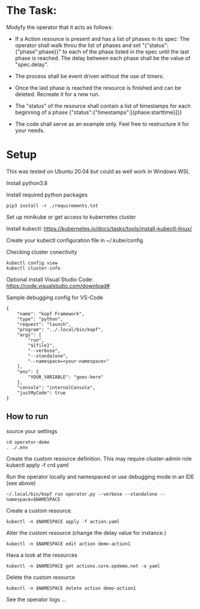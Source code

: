 # The Task:

Modyfy the operator that it acts as follows:

- If a Action resource is present and has a list of phases in its spec: 
    The operator shall walk throu the list of phases and set "{"status":{"phase":phase}}" to each of the phase listed in the spec until the last phase is reached.
    The delay between each phase shall be the value of "spec.delay".

- The process shall be event driven without the use of timers.

- Once the last phase is reached the resource is finished and can be deleted. Recreate it for a new run.

- The "status" of the resource shall contain a list of timestamps for each beginning of a phase
    {"status":{"timestamps":[{phase:starttime}]}}

- The code shall serve as an example only. Feel free to restructure it for your needs.


# Setup
This was tested on Ubuntu 20.04 but could as well work in Windows WSL

Install python3.8
    <depend on your distro>

Install required python packages

    pip3 install -r ./requirements.txt 

Set up minikube or get access to kubernetes cluster

Install kubectl: https://kubernetes.io/docs/tasks/tools/install-kubectl-linux/

Create your kubectl configuration file in ~/.kube/config

Checking cluster conectivity

    kubectl config view
    kubectl cluster-info

Optional install Visual Studio Code: https://code.visualstudio.com/download#

Sample debugging config for VS-Code

    {
        "name": "kopf Framework",
        "type": "python",
        "request": "launch",
        "program": "../.local/bin/kopf",
        "args": [
            "run",
            "${file}",
            "--verbose",
            "--standalone",
            "--namespace=<your-namespace>"
        ],
        "env": {
            "YOUR_VARIABLE": "goes-here"
        },
        "console": "internalConsole",
        "justMyCode": true
    }

## How to run

source your settings

    cd operator-demo
    . ./.env

 Create the custom resource definition. This may require cluster-admin role
    kubectl apply -f crd.yaml

Run the operator locally and namespaced or use debugging mode in an IDE (see above)

    ~/.local/bin/kopf run operator.py --verbose --standalone --namespace=$NAMESPACE

Create a custom resource. 

    kubectl -n $NAMESPACE apply -f action.yaml

Alter the custom resource (change the delay value for instance.)

    kubectl -n $NAMESPACE edit action demo-action1
    

Hava a look at the resources

    kubectl -n $NAMESPACE get actions.core.opdemo.net -o yaml

Delete the custom resource

    kubectl -n $NAMESPACE delete action demo-action1

See the operator logs ...



